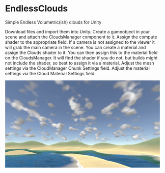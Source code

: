 # EndlessClouds
Simple Endless Volumetric(ish) clouds for Unity

Download files and import them into Unity. Create a gameobject in your scene and attach the CloudsManager component to it. Assign the compute shader to the appropriate field. If a camera is not assigned to the viewer it will grab the main camera in the scene. You can create a material and assign the Clouds.shader to it. You can then assign this to the material field on the CloudsManager. It will find the shader if you do not, but builds might not include the shader, so best to assign it via a material.
Adjust the mesh settings via the CloudManager Chunk Settings field. Adjust the material settings via the Cloud Material Settings field.

![Example Screen Shot](https://github.com/FeralPug/EndlessClouds/blob/main/Examples/CloudsScreenShot.jpg?raw=true "Screen Shot")
